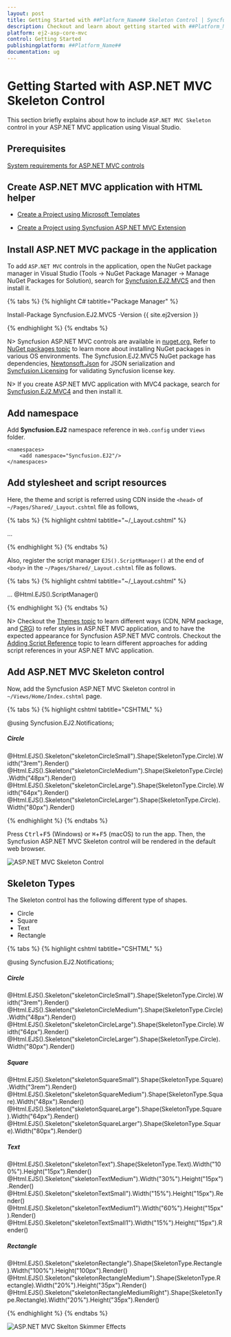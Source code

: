 ```yaml
---
layout: post
title: Getting Started with ##Platform_Name## Skeleton Control | Syncfusion
description: Checkout and learn about getting started with ##Platform_Name## Skeleton control of Syncfusion Essential JS 2 and more details.
platform: ej2-asp-core-mvc
control: Getting Started
publishingplatform: ##Platform_Name##
documentation: ug
---
```



# Getting Started with ASP.NET MVC Skeleton Control

This section briefly explains about how to include `ASP.NET MVC Skeleton` control in your ASP.NET MVC application using Visual Studio.

## Prerequisites

[System requirements for ASP.NET MVC controls](https://ej2.syncfusion.com/aspnetmvc/documentation/system-requirements)

## Create ASP.NET MVC application with HTML helper

* [Create a Project using Microsoft Templates](https://docs.microsoft.com/en-us/aspnet/core/tutorials/first-mvc-app/start-mvc?view=aspnetcore-6.0&tabs=visual-studio)

* [Create a Project using Syncfusion ASP.NET MVC Extension](https://ej2.syncfusion.com/aspnetmvc/documentation/getting-started/project-template)

## Install ASP.NET MVC package in the application

To add `ASP.NET MVC` controls in the application, open the NuGet package manager in Visual Studio (Tools → NuGet Package Manager → Manage NuGet Packages for Solution), search for [Syncfusion.EJ2.MVC5](https://www.nuget.org/packages/Syncfusion.EJ2.MVC5) and then install it.

{% tabs %}
{% highlight C# tabtitle="Package Manager" %}

Install-Package Syncfusion.EJ2.MVC5 -Version {{ site.ej2version }}

{% endhighlight %}
{% endtabs %}

N> Syncfusion ASP.NET MVC controls are available in [nuget.org.](https://www.nuget.org/packages?q=syncfusion.EJ2) Refer to [NuGet packages topic](https://ej2.syncfusion.com/aspnetmvc/documentation/nuget-packages) to learn more about installing NuGet packages in various OS environments. The Syncfusion.EJ2.MVC5 NuGet package has dependencies, [Newtonsoft.Json](https://www.nuget.org/packages/Newtonsoft.Json/) for JSON serialization and [Syncfusion.Licensing](https://www.nuget.org/packages/Syncfusion.Licensing/) for validating Syncfusion license key.

N> If you create ASP.NET MVC application with MVC4 package, search for [Syncfusion.EJ2.MVC4](https://www.nuget.org/packages/Syncfusion.EJ2.MVC4) and then install it.

## Add namespace

Add **Syncfusion.EJ2** namespace reference in `Web.config` under `Views` folder.

```
<namespaces>
    <add namespace="Syncfusion.EJ2"/>
</namespaces>
```

## Add stylesheet and script resources

Here, the theme and script is referred using CDN inside the `<head>` of `~/Pages/Shared/_Layout.cshtml` file as follows,

{% tabs %}
{% highlight cshtml tabtitle="~/_Layout.cshtml" %}

<head>
    ...
    <!-- Syncfusion ASP.NET MVC controls styles -->
    <link rel="stylesheet" href="https://cdn.syncfusion.com/ej2/{{ site.ej2version }}/fluent.css" />
    <!-- Syncfusion ASP.NET MVC controls scripts -->
    <script src="https://cdn.syncfusion.com/ej2/{{ site.ej2version }}/dist/ej2.min.js"></script>
</head>

{% endhighlight %}
{% endtabs %}

Also, register the script manager `EJS().ScriptManager()` at the end of `<body>` in the `~/Pages/Shared/_Layout.cshtml` file as follows.

{% tabs %}
{% highlight cshtml tabtitle="~/_Layout.cshtml" %}

<body>
...
    <!-- Syncfusion ASP.NET MVC Script Manager -->
    @Html.EJS().ScriptManager()
</body>

{% endhighlight %}
{% endtabs %}

N> Checkout the [Themes topic](https://ej2.syncfusion.com/aspnetmvc/documentation/appearance/theme) to learn different ways (CDN, NPM package, and [CRG](https://ej2.syncfusion.com/aspnetmvc/documentation/common/custom-resource-generator)) to refer styles in ASP.NET MVC application, and to have the expected appearance for Syncfusion ASP.NET MVC controls. Checkout the [Adding Script Reference](https://ej2.syncfusion.com/aspnetmvc/documentation/common/adding-script-references) topic to learn different approaches for adding script references in your ASP.NET MVC application.

## Add ASP.NET MVC Skeleton control

Now, add the Syncfusion ASP.NET MVC Skeleton control in `~/Views/Home/Index.cshtml` page.

{% tabs %}
{% highlight cshtml tabtitle="CSHTML" %}

@using Syncfusion.EJ2.Notifications;

<div class="col-sm-6">
    <h5>Circle</h5>
    @Html.EJS().Skeleton("skeletonCircleSmall").Shape(SkeletonType.Circle).Width("3rem").Render()
    @Html.EJS().Skeleton("skeletonCircleMedium").Shape(SkeletonType.Circle).Width("48px").Render()
    @Html.EJS().Skeleton("skeletonCircleLarge").Shape(SkeletonType.Circle).Width("64px").Render()
    @Html.EJS().Skeleton("skeletonCircleLarger").Shape(SkeletonType.Circle).Width("80px").Render()
</div>

{% endhighlight %}
{% endtabs %}

Press <kbd>Ctrl</kbd>+<kbd>F5</kbd> (Windows) or <kbd>⌘</kbd>+<kbd>F5</kbd> (macOS) to run the app. Then, the Syncfusion ASP.NET MVC Skeleton control will be rendered in the default web browser.

![ASP.NET MVC Skeleton Control](images/skeleton-control.png)

## Skeleton Types

The Skeleton control has the following different type of shapes.

* Circle
* Square
* Text
* Rectangle

{% tabs %}
{% highlight cshtml tabtitle="CSHTML" %}

@using Syncfusion.EJ2.Notifications;

<div class="row skeleton-default">
    <div class="col-sm-6">
        <h5>Circle</h5>
        @Html.EJS().Skeleton("skeletonCircleSmall").Shape(SkeletonType.Circle).Width("3rem").Render()
        @Html.EJS().Skeleton("skeletonCircleMedium").Shape(SkeletonType.Circle).Width("48px").Render()
        @Html.EJS().Skeleton("skeletonCircleLarge").Shape(SkeletonType.Circle).Width("64px").Render()
        @Html.EJS().Skeleton("skeletonCircleLarger").Shape(SkeletonType.Circle).Width("80px").Render()
    </div>
    <div class="col-sm-6">
        <h5>Square</h5>
        @Html.EJS().Skeleton("skeletonSquareSmall").Shape(SkeletonType.Square).Width("3rem").Render()
        @Html.EJS().Skeleton("skeletonSquareMedium").Shape(SkeletonType.Square).Width("48px").Render()
        @Html.EJS().Skeleton("skeletonSquareLarge").Shape(SkeletonType.Square).Width("64px").Render()
        @Html.EJS().Skeleton("skeletonSquareLarger").Shape(SkeletonType.Square).Width("80px").Render()
    </div>
</div>
<div class="row skeleton-default">
    <div class="col-sm-6">
        <h5>Text</h5>
        @Html.EJS().Skeleton("skeletonText").Shape(SkeletonType.Text).Width("100%").Height("15px").Render()
        @Html.EJS().Skeleton("skeletonTextMedium").Width("30%").Height("15px").Render()
        <br />
        @Html.EJS().Skeleton("skeletonTextSmall").Width("15%").Height("15px").Render()
        <br />
        @Html.EJS().Skeleton("skeletonTextMedium1").Width("60%").Height("15px").Render()
        <br />
        @Html.EJS().Skeleton("skeletonTextSmall1").Width("15%").Height("15px").Render()
    </div>
    <div class="col-sm-6">
        <h5>Rectangle</h5>
        @Html.EJS().Skeleton("skeletonRectangle").Shape(SkeletonType.Rectangle).Width("100%").Height("100px").Render()
        @Html.EJS().Skeleton("skeletonRectangleMedium").Shape(SkeletonType.Rectangle).Width("20%").Height("35px").Render()
        @Html.EJS().Skeleton("skeletonRectangleMediumRight").Shape(SkeletonType.Rectangle).Width("20%").Height("35px").Render()
    </div>
</div>

{% endhighlight %}
{% endtabs %}

![ASP.NET MVC Skelton Skimmer Effects](images/skeleton-skimmer-effects.png)